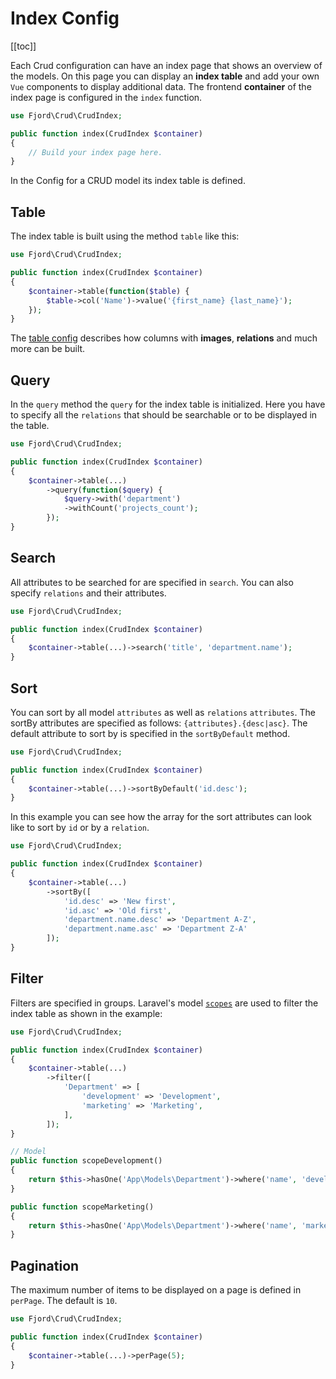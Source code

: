 # Index Config

[[toc]]

Each Crud configuration can have an index page that shows an overview of the models. On this page you can display an **index table** and add your own `Vue` components to display additional data. The frontend **container** of the index page is configured in the `index` function.

```php
use Fjord\Crud\CrudIndex;

public function index(CrudIndex $container)
{
    // Build your index page here.
}
```

In the Config for a CRUD model its index table is defined.

## Table

The index table is built using the method `table` like this:

```php
use Fjord\Crud\CrudIndex;

public function index(CrudIndex $container)
{
    $container->table(function($table) {
        $table->col('Name')->value('{first_name} {last_name}');
    });
}
```

The [table config](/docs/crud/config-table) describes how columns with **images**, **relations** and much more can be built.

## Query

In the `query` method the `query` for the index table is initialized. Here you have to specify all the `relations` that should be searchable or to be displayed in the table.

```php
use Fjord\Crud\CrudIndex;

public function index(CrudIndex $container)
{
    $container->table(...)
        ->query(function($query) {
            $query->with('department')
            ->withCount('projects_count');
        });
}
```

## Search

All attributes to be searched for are specified in `search`. You can also specify `relations` and their attributes.

```php
use Fjord\Crud\CrudIndex;

public function index(CrudIndex $container)
{
    $container->table(...)->search('title', 'department.name');
}
```

## Sort

You can sort by all model `attributes` as well as `relations` `attributes`. The sortBy attributes are specified as follows: `{attributes}.{desc|asc}`. The default attribute to sort by is specified in the `sortByDefault` method.

```php
use Fjord\Crud\CrudIndex;

public function index(CrudIndex $container)
{
    $container->table(...)->sortByDefault('id.desc');
}
```

In this example you can see how the array for the sort attributes can look like to sort by `id` or by a `relation`.

```php
use Fjord\Crud\CrudIndex;

public function index(CrudIndex $container)
{
    $container->table(...)
        ->sortBy([
            'id.desc' => 'New first',
            'id.asc' => 'Old first',
            'department.name.desc' => 'Department A-Z',
            'department.name.asc' => 'Department Z-A'
        ]);
}
```

## Filter

Filters are specified in groups. Laravel's model [`scopes`](https://laravel.com/docs/7.x/eloquent#local-scopes) are used to filter the index table as shown in the example:

```php
use Fjord\Crud\CrudIndex;

public function index(CrudIndex $container)
{
    $container->table(...)
        ->filter([
            'Department' => [
                'development' => 'Development',
                'marketing' => 'Marketing',
            ],
        ]);
}
```

```php
// Model
public function scopeDevelopment()
{
    return $this->hasOne('App\Models\Department')->where('name', 'development');
}

public function scopeMarketing()
{
    return $this->hasOne('App\Models\Department')->where('name', 'marketing');
}
```

## Pagination

The maximum number of items to be displayed on a page is defined in `perPage`. The default is `10`.

```php
use Fjord\Crud\CrudIndex;

public function index(CrudIndex $container)
{
    $container->table(...)->perPage(5);
}
```
